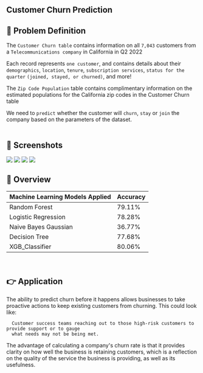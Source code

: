 ## Customer Churn Prediction



## 📌 Problem Definition
The `Customer Churn table` contains information on all `7,043` customers from a `Telecommunications company` in California in Q2 2022

Each record represents `one customer`, and contains details about their `demographics`, `location`, `tenure`, `subscription services`, `status for the quarter` `(joined, stayed, or churned)`, and more!

The `Zip Code Population` table contains complimentary information on the estimated populations for the California zip codes in the Customer Churn table

We need to `predict` whether the customer will `churn`, `stay` or `join` the company based on the parameters of the dataset.
<br><br>

## 👀 Screenshots

<img src = "[https://github.com/lakshmikanth9286/Slash_Mark/blob/main/Customer-Churn-Prediction/assets/Picture1.png](https://github.com/lakshmikanth9286/Slash_Mark/blob/main/Customer%20-Churn%20Prediction/assets/Picture1.png)">
<img src = "[https://github.com/lakshmikanth9286/Slash_Mark/blob/main/Customer-Churn-Prediction/assets/Picture2.png](https://github.com/lakshmikanth9286/Slash_Mark/blob/main/Customer%20-Churn%20Prediction/assets/Picture2.png)">
<img src = "[https://github.com/lakshmikanth9286/Slash_Mark/blob/main/Customer-Churn-Prediction/assets/Picture3.png](https://github.com/lakshmikanth9286/Slash_Mark/blob/main/Customer%20-Churn%20Prediction/assets/Picture3.png)">
<img src = "[https://github.com/lakshmikanth9286/Slash_Mark/blob/main/Customer-Churn-Prediction/assets/Picture4.png](https://github.com/lakshmikanth9286/Slash_Mark/blob/main/Customer%20-Churn%20Prediction/assets/Picture4.png)">


## 📓 Overview

| Machine Learning Models Applied            | Accuracy |
| ----------------- | ------------------------------------------------------------------ |
| Random Forest | 79.11% |
| Logistic Regression | 78.28% |
| Naive Bayes Gaussian | 36.77% |
| Decision Tree | 77.68% |
| XGB_Classifier | 80.06% |

<br>

## 👉 Application

The ability to predict churn before it happens allows businesses to take proactive actions to keep existing customers from churning. This could look like: 
```
  Customer success teams reaching out to those high-risk customers to provide support or to gauge 
  what needs may not be being met.
```

The advantage of calculating a company's churn rate is that it provides clarity on how well the business is retaining customers, which is a reflection on the quality of the service the business is providing, as well as its usefulness.
